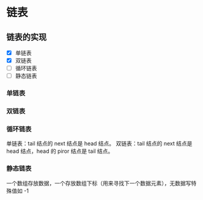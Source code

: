 # 链表

## 链表的实现
- [x] 单链表
- [x] 双链表
- [ ] 循环链表
- [ ] 静态链表

### 单链表
### 双链表
### 循环链表
单链表：tail 结点的 next 结点是 head 结点。
双链表：tail 结点的 next 结点是 head 结点，head 的 piror 结点是 tail 结点。
### 静态链表
一个数组存放数据，一个存放数组下标（用来寻找下一个数据元素），无数据写特殊值如 -1
